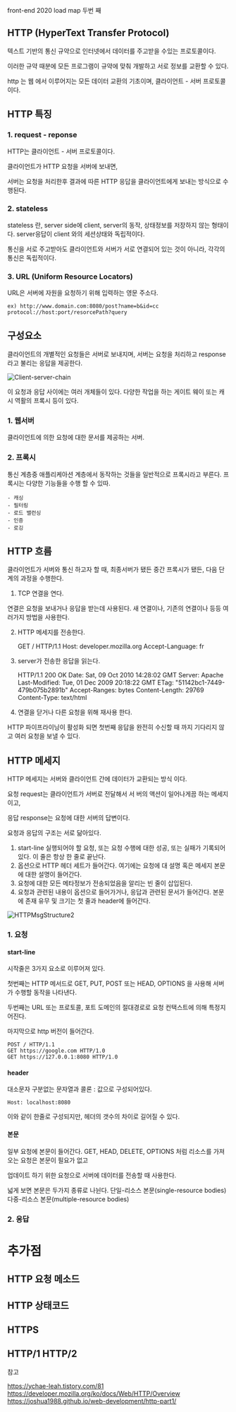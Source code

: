 front-end 2020 load map 두번 째

## HTTP (HyperText Transfer Protocol)

텍스트 기반의 통신 규약으로 
인터넷에서 데이터를 주고받을 수있는 프로토콜이다.

이러한 규약 때분에 모든 프로그램이 규약에 맞춰 개발하고 
서로 정보를 교환할 수 있다.

http 는 웹 에서 이루어지는 모든 데이터 교환의 기초이며, 
클라이언트 - 서버 프로토콜이다. 

## HTTP 특징

### 1. request - reponse 

HTTP는 클라이언트 - 서버 프로토콜이다.

클라이언트가 HTTP 요청을 서버에 보내면, 

서버는 요청을 처리한후 결과에 따른 HTTP 응답을
클라이언트에게 보내는 방식으로 수행된다. 

### 2. stateless 
    
stateless 란, 
server side에 client, server의 동작, 상태정보를 저장하지 않는 형태이다.
server응답이 client 와의 세션상태와 독립적이다.


통신을 서로 주고받아도 클라이언트와 서버가 서로 연결되어 있는 것이 아니라, 
각각의 통신은 독립적이다. 

### 3. URL (Uniform Resource Locators)

URL은 서버에 자원을 요청하기 위해 입력하는 영문 주소다. 
    
    ex) http://www.domain.com:8080/post?name=b&id=cc
    protocol://host:port/resorcePath?query


## 구성요소

클라이언트의 개별적인 요청들은 서버로 보내지며, 서버는 요청을 처리하고
response 라고 불리는 응답을 제공한다.

![Client-server-chain](https://user-images.githubusercontent.com/65690925/100572127-1933f800-3318-11eb-862a-7b440c905cd8.png)

이 요청과 응답 사이에는 여러 개체들이 있다. 
다양한 작업을 하는 게이트 웨이 또는 캐시 역활의 프록시 등이 있다. 


### 1. 웹서버
    
클라이언트에 의한 요청에 대한 문서를 제공하는 서버.


### 2. 프록시 

통신 계층중 애플리케아션 계층에서 동작하는 것들을 일반적으로 프록시라고 부른다.
프록시는 다양한 기능들을 수행 할 수 있따.

    - 캐싱
    - 필터링
    - 로드 밸런싱 
    - 인증
    - 로깅


## HTTP 흐름 

클라이언트가 서버와 통신 하고자 할 때, 최종서버가 됐든 
중간 프록시가 됐든, 다음 단계의 과정을 수행한다. 

1. TCP 연결을 연다.
    
연결은 요청을 보내거나 응답을 받는데 사용된다. 
새 연결이나, 기존의 연결이나 등등 여러가지 방법을 사용한다.

2. HTTP 메세지를 전송한다.

    GET / HTTP/1.1
    Host: developer.mozilla.org
    Accept-Language: fr

3. server가 전송한 응답을 읽는다.

    HTTP/1.1 200 OK
    Date: Sat, 09 Oct 2010 14:28:02 GMT
    Server: Apache
    Last-Modified: Tue, 01 Dec 2009 20:18:22 GMT
    ETag: "51142bc1-7449-479b075b2891b"
    Accept-Ranges: bytes
    Content-Length: 29769
    Content-Type: text/html

    <!DOCTYPE html... (here comes the 29769 bytes of the requested web page)

4. 연결을 닫거나 다른 요청을 위해 재사용 한다. 

HTTP 파이프라이닝이 활성화 되면 첫번째 응답을 완전히
 수신할 때 까지 기다리지 않고 여러 요청을 보낼 수 있다.

## HTTP 메세지 
HTTP 메세지는 서버와 클라이언트 간에 데이터가 교환되는 방식 이다.  

요청 request는 클라이언트가 서버로 전달해서 서
버의 액션이 일어나게끔 하는 메세지이고,

응답 response는 요청에 대한 서버의 답변이다. 

요청과 응답의 구조는 서로 닮아있다. 
1. start-line 실행되어야 할 요청, 또는 요청 수행에 대한 성공, 또는 실패가 기록되어있다.
    이 줄은 항상 한 줄로 끝난다.
2. 옵션으로 HTTP 헤더 세트가 들어간다. 여기에는 요청에 대 설명 혹은 메세지 본문에 대한 설명이 들어간다. 
3. 요청에 대한 모든 메타정보가 전송되었음을 알리는 빈 줄이 삽입된다. 
4. 요청과 관련된 내용이 옵션으로 들어가거나, 응답과 관련된 문서가 들어간다. 
    본문에 존재 유무 및 크기는 첫 줄과 header에 들어간다.

![HTTPMsgStructure2](https://user-images.githubusercontent.com/65690925/100571951-b80c2480-3317-11eb-9e00-7238f246c1bf.png)

### 1. 요청
#### start-line 

시작줄은 3가지 요소로 이루어져 있다. 
    
    
첫번째는 HTTP 메서드로 
 GET, PUT, POST 또는 HEAD, OPTIONS 을 사용해 서버가 수행할 동작을 나타낸다.
    
두번째는 URL 또는 프로토콜, 포트 도메인의 절대경로로 
 요청 컨택스트에 의해 특정지어진다. 

마지막으로 http 버전이 들어간다.

    POST / HTTP/1.1
    GET https://google.com HTTP/1.0
    GET https://127.0.0.1:8080 HTTP/1.0

#### header 
대소문자 구분없는 문자열과 콜론 : 값으로 구성되어있다. 

    Host: localhost:8080

이와 같이 한줄로 구성되지만,
헤더의 갯수의 차이로 길어질 수 있다.


#### 본문
일부 요청에 본문이 들어간다.
GET, HEAD, DELETE, OPTIONS 처럼 
리소스를 가져오는 요청은 본문이 필요가 없고

업데이트 하기 위한 요청으로 서버에 데이터를 전송할 때 사용한다.

넓게 보면 본문은 두가지 종류로 나뉜다.
단일-리소스 본문(single-resource bodies)
다중-리소스 본문(multiple-resource bodies)


### 2. 응답 


# 추가점 

## HTTP 요청 메소드 
## HTTP 상태코드 

## HTTPS 
## HTTP/1 HTTP/2




참고 

https://ychae-leah.tistory.com/81
https://developer.mozilla.org/ko/docs/Web/HTTP/Overview
https://joshua1988.github.io/web-development/http-part1/